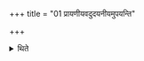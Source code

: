 +++
title = "01 प्रायणीयवदुदयनीयमुपयन्ति"

+++

<details><summary>थिते</summary>

प्रायणीयवदुदयनीयमुपयन्ति १
</details>
